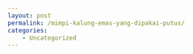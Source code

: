 ```yaml
---
layout: post
permalink: /mimpi-kalung-emas-yang-dipakai-putus/
categories:
    - Uncategorized
---
```


